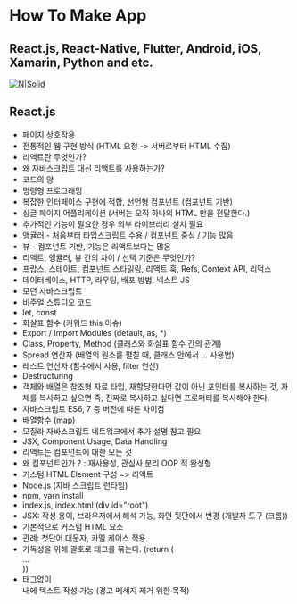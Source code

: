 # How To Make App
## React.js, React-Native, Flutter, Android, iOS, Xamarin, Python and etc.

[![N|Solid](https://cldup.com/dTxpPi9lDf.thumb.png)](https://github.com/aidenkoog)

## React.js
- 페이지 상호작용
- 전통적인 웹 구현 방식 (HTML 요청 -> 서버로부터 HTML 수집)
- 리액트란 무엇인가?
- 왜 자바스크립트 대신 리액트를 사용하는가? 
- 코드의 양
- 명령형 프로그래밍
- 복잡한 인터페이스 구현에 적합, 선언형 컴포넌트 (컴포넌트 기반)
- 싱글 페이지 어플리케이션 (서버는 오직 하나의 HTML 만을 전달한다.)
- 추가적인 기능이 필요한 경우 외부 라이브러리 설치 필요
- 앵귤러 - 처음부터 타입스크립트 수용 / 컴포넌트 중심 / 기능 많음
- 뷰 - 컴포넌트 기반, 기능은 리액트보다는 많음
- 리액트, 앵귤러, 뷰 간의 차이 / 선택 기준은 무엇인가?
- 프랍스, 스테이트, 컴포넌트 스타일링, 리액트 훅, Refs, Context API, 리덕스
- 데이터베이스, HTTP, 라우팅, 배포 방법, 넥스트 JS
- 모던 자바스크립트
- 비주얼 스튜디오 코드
- let, const
- 화살표 함수 (키워드 this 이슈)
- Export / Import Modules (default, as, *)
- Class, Property, Method (클래스와 화살표 함수 간의 관계)
- Spread 연산자 (배열의 원소를 펼칠 때, 클래스 안에서 … 사용법)
- 레스트 연산자 (함수에서 사용, filter 연산)
- Destructuring
- 객체와 배열은 참조형 자료 타입, 재할당한다면 값이 아닌 포인터를 복사하는 것, 자체를 복사하고 싶으면 즉, 진짜로 복사하고 싶다면 프로퍼티를 복사해야 한다.
- 자바스크립트 ES6, 7 등 버전에 따른 차이점
- 배열함수 (map)
- 모질라 자바스크립트 네트워크에서 추가 설명 참고 필요
- JSX, Component Usage, Data Handling
- 리액트는 컴포넌트에 대한 모든 것
- 왜 컴포넌트인가 ? : 재사용성, 관심사 분리 OOP 적 완성형
- 커스텀 HTML Element 구성 => 리액트
- Node.js (자바 스크립트 런타임)
- npm, yarn install
- index.js, index.html (div id="root")
- JSX: 작성 용이, 브라우저에서 해석 가능, 화면 뒷단에서 변경 (개발자 도구 (크롬))
- 기본적으로 커스텀 HTML 요소
- 관례: 첫단어 대문자, 카멜 케이스 적용
- 가독성을 위해 괄호로 태그를 묶는다. (return (<div>…</div>))
- <text> 태그없이 <div> 내에 텍스트 작성 가능 (경고 메세지 제거 위한 목적) 
